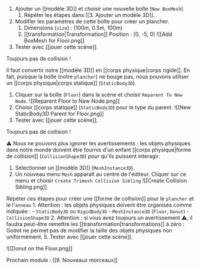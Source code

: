 1. Ajouter un [[modèle 3D]] et choisir une nouvelle boîte (`New BoxMesh`).
	1. Répéter les étapes dans [[3. Ajouter un modèle 3D]].
2. Modifier les paramètres de cette boîte pour créer un plancher.
	1. Dimensions (`size`) : (100m, 0.5m, 100m)
	2. [[transformation|Transformation]] Position : (0, -5, 0)
	![[Add BoxMesh for Floor.png]]
3. Tester avec [[jouer cette scène]]. 

Toujours pas de collision !

Il faut convertir notre [[modèle 3D]] en [[corps physique|corps rigide]]. En fait, puisque la boîte (notre `plancher`) ne bouge pas, nous pouvons utiliser un [[corps physique|corps statique]] (`StaticBody3D`).

1. Cliquer sur la boîte (`Floor`) dans la scène et choisir `Reparent To New Node`.
	![[Reparent Floor to New Node.png]]
2. Choisir [[corps statique]] (`StaticBody3D`) pour le type du parent.
	![[New StaticBody3D Parent for Floor.png]]
3. Tester avec [[jouer cette scène]].

Toujours pas de collision !

⚠️ Nous ne pouvons plus ignorer les avertissements : les objets physiques dans notre monde doivent être fournis d'un enfant [[corps physique|forme de collision]] (`CollisionShape3D`) pour qu'ils puissent interagir.

1. Sélectionner un [[modèle 3D]] (`MeshInstance3D`).
2. Un nouveau menu `Mesh` apparaît au centre de l'éditeur. Cliquer sur ce menu et choisir `Create Trimesh Collision Sibling`
	![[Create Collision Sibling.png]]

Répéter ces étapes pour créer une [[forme de collision]] pour le `plancher` et le l'`anneau`
	1. Attention : les objets physiques doivent être organisés comme indiquée :
		- `StaticBody3D` ou `RigidBody3D`
			- `MeshInstance3D` (`Floor`, `Donut`)
			- `CollisionShape3D`
	2. Attention : si vous avez toujours un avertissement ⚠️, il faudra peut-être remettre les [[transformation|transformations]] à zéro : Godot ne permet pas de modifier la taille des objets physiques non uniformément.
5. Tester avec [[jouer cette scène]]. 

![[Donut on the Floor.png]]

Prochain module : [[9. Nouveaux morceaux]]